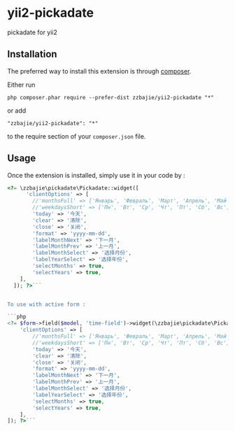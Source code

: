 yii2-pickadate
==============
pickadate for yii2

Installation
------------

The preferred way to install this extension is through [composer](http://getcomposer.org/download/).

Either run

```
php composer.phar require --prefer-dist zzbajie/yii2-pickadate "*"
```

or add

```
"zzbajie/yii2-pickadate": "*"
```

to the require section of your `composer.json` file.


Usage
-----

Once the extension is installed, simply use it in your code by  :

```php
<?= \zzbajie\pickadate\Pickadate::widget([
      'clientOptions' => [
        //'monthsFull' => ['Январь', 'Февраль', 'Март', 'Апрель', 'Май', 'Июнь', 'Июль', 'Август', 'Сентябрь', 'Октябрь', 'Ноябрь', 'Декабрь'],
        //'weekdaysShort' => ['Пн', 'Вт', 'Ср', 'Чт', 'Пт', 'Сб', 'Вс'],
        'today' => '今天',
        'clear' => '清除',
        'close' => '关闭',
        'format' => 'yyyy-mm-dd',
        'labelMonthNext' => '下一月',
        'labelMonthPrev' => '上一月',
        'labelMonthSelect' => '选择月份',
        'labelYearSelect' => '选择年份',
        'selectMonths' => true,
        'selectYears' => true,
    ],
  ]); ?>```


To use with active form :

```php
<?= $form->field($model, 'time-field')->widget(\zzbajie\pickadate\Pickadate::classname(), [
    'clientOptions' => [
        //'monthsFull' => ['Январь', 'Февраль', 'Март', 'Апрель', 'Май', 'Июнь', 'Июль', 'Август', 'Сентябрь', 'Октябрь', 'Ноябрь', 'Декабрь'],
        //'weekdaysShort' => ['Пн', 'Вт', 'Ср', 'Чт', 'Пт', 'Сб', 'Вс'],
        'today' => '今天',
        'clear' => '清除',
        'close' => '关闭',
        'format' => 'yyyy-mm-dd',
        'labelMonthNext' => '下一月',
        'labelMonthPrev' => '上一月',
        'labelMonthSelect' => '选择月份',
        'labelYearSelect' => '选择年份',
        'selectMonths' => true,
        'selectYears' => true,
    ],
]); ?>```